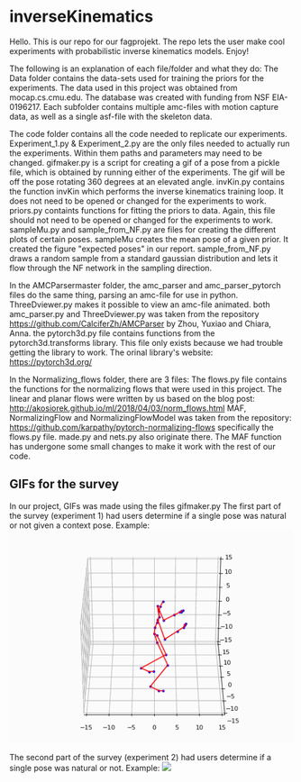 # inverseKinematics
Hello. This is our repo for our fagprojekt. The repo lets the user make cool experiments with probabilistic inverse kinematics models. Enjoy!


The following is an explanation of each file/folder and what they do:
The Data folder contains the data-sets used for training the priors for the experiments.
The data used in this project was obtained from mocap.cs.cmu.edu.
The database was created with funding from NSF EIA-0196217.
Each subfolder contains multiple amc-files with motion capture data, as well as a single asf-file with the skeleton data. 

The code folder contains all the code needed to replicate our experiments.
Experiment_1.py & Experiment_2.py are the only files needed to actually run the experiments. Within them paths and parameters may need to be changed.
gifmaker.py is a script for creating a gif of a pose from a pickle file, which is obtained by running either of the experiments. The gif will be off the pose rotating 360 degrees at an elevated angle.
invKin.py contains the function invKin which performs the inverse kinematics training loop. It does not need to be opened or changed for the experiments to work.
priors.py containts functions for fitting the priors to data. Again, this file should not need to be opened or changed for the experiments to work.
sampleMu.py and sample_from_NF.py are files for creating the different plots of certain poses. sampleMu creates the mean pose of a given prior. It created the figure "expected poses" in our report. sample_from_NF.py draws a random sample from a standard gaussian distribution and lets it flow through the NF network in the sampling direction.

In the AMCParsermaster folder, the amc_parser and amc_parser_pytorch files do the same thing, parsing an amc-file for use in python.
ThreeDviewer.py makes it possible to view an amc-file animated. both amc_parser.py and ThreeDviewer.py was taken from the repository https://github.com/CalciferZh/AMCParser by Zhou, Yuxiao and Chiara, Anna.
the pytorch3d.py file contains functions from the pytorch3d.transforms library. This file only exists because we had trouble getting the library to work. The orinal library's website: https://pytorch3d.org/

In the Normalizing_flows folder, there are 3 files:
The flows.py file contains the functions for the normalizing flows that were used in this project. The linear and planar flows were written by us based on the blog post: http://akosiorek.github.io/ml/2018/04/03/norm_flows.html
MAF, NormalizingFlow and NormalizingFlowModel was taken from the repository: https://github.com/karpathy/pytorch-normalizing-flows
specifically the flows.py file. made.py and nets.py also originate there. The MAF function has undergone some small changes to make it work with the rest of our code.

## GIFs for the survey
In our project, GIFs was made using the files gifmaker.py
The first part of the survey (experiment 1) had users determine if a single pose was natural or not given a context pose. Example:
![](https://github.com/s194255/inverseKinematics/blob/main/data/Gifs/exp1_NF_boxing.gif)

The second part of the survey (experiment 2) had users determine if a single pose was natural or not. Example:
![](https://github.com/s194255/inverseKinematics/blob/main/data/Gifs/exp2_Gauss_running.gif)
